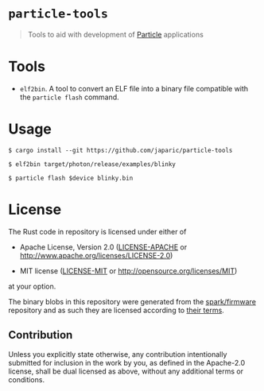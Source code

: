 # `particle-tools`

> Tools to aid with development of [Particle] applications

[Particle]: https://particle.io

# Tools

- `elf2bin`. A tool to convert an ELF file into a binary file compatible with
  the `particle flash` command.

# Usage

```
$ cargo install --git https://github.com/japaric/particle-tools

$ elf2bin target/photon/release/examples/blinky

$ particle flash $device blinky.bin
```

# License

The Rust code in repository is licensed under either of

- Apache License, Version 2.0 ([LICENSE-APACHE](LICENSE-APACHE) or
  http://www.apache.org/licenses/LICENSE-2.0)

- MIT license ([LICENSE-MIT](LICENSE-MIT) or http://opensource.org/licenses/MIT)

at your option.

The binary blobs in this repository were generated from the [spark/firmware]
repository and as such they are licensed according to [their terms].

[spark/firmware]: https://github.com/spark/firmware/tree/v0.6.2
[their terms]: https://github.com/spark/firmware/tree/v0.6.2#license

## Contribution

Unless you explicitly state otherwise, any contribution intentionally submitted
for inclusion in the work by you, as defined in the Apache-2.0 license, shall be
dual licensed as above, without any additional terms or conditions.
